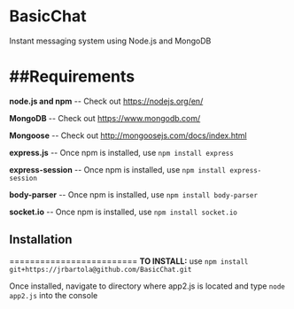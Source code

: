 # BasicChat
Instant messaging system using Node.js and MongoDB

##Requirements
========================
**node.js and npm** -- Check out https://nodejs.org/en/

**MongoDB** -- Check out https://www.mongodb.com/

**Mongoose** -- Check out http://mongoosejs.com/docs/index.html

**express.js** -- Once npm is installed, use
    ```npm install express```
    
**express-session** -- Once npm is installed, use
    ```npm install express-session```
    
**body-parser** -- Once npm is installed, use
    ```npm install body-parser```
    
**socket.io** -- Once npm is installed, use
    ```npm install socket.io```
    
## Installation
=========================
**TO INSTALL:** use 
    ```npm install git+https://jrbartola@github.com/BasicChat.git```
    
Once installed, navigate to directory where app2.js is located and type
    ```node app2.js```
into the console
